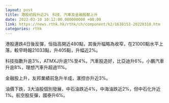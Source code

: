 ```yaml
---
layout: post
title: 港股初段升近2%　科技、汽車及金融股都上升
date: 2022-03-10 10:12:00.000000000 +08:00
link: https://news.rthk.hk/rthk/ch/component/k2/1638153-20220310.htm
categories: rthk
---
```


港股連跌4日後反彈，恒指高開近480點，其後升幅略為收窄，在21000點水平上落，較早時報21033點，升405點，升幅近2%。

科技指數升逾3%，ATMXJ升逾1%至4%。汽車股造好，比亞迪升6%，小鵬汽車升逾8%，理想汽車升超過11%。

金融股上升，友邦業績前急升半成，滙控亦升近3%。

油價下跌，3大油股個別發展，中石油跌近4%，中海油跌近2%，但中石化升近1%。航空股反彈，國泰升6%。
